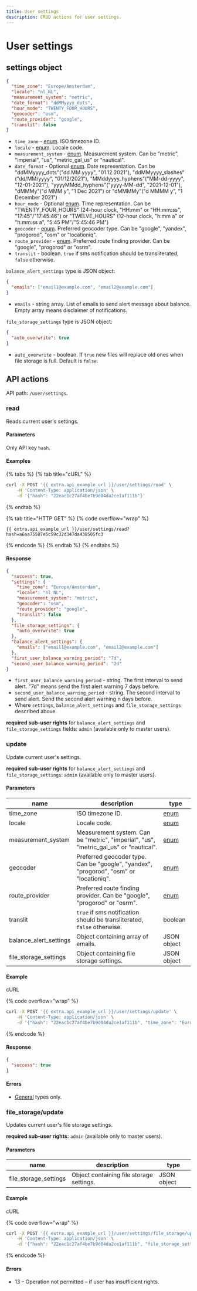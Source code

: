 ```yaml
---
title: User settings
description: CRUD actions for user settings.
---
```


# User settings

## settings object

```json
{
  "time_zone": "Europe/Amsterdam",
  "locale": "nl_NL",
  "measurement_system": "metric",
  "date_format": "ddMMyyyy_dots",
  "hour_mode": "TWENTY_FOUR_HOURS",
  "geocoder": "osm",
  "route_provider": "google",
  "translit": false
}
```

* `time_zone` - [enum](../../../../#data-types). ISO timezone ID.
* `locale` - [enum](../../../../#data-types). Locale code.
* `measurement_system` - [enum](../../../../#data-types). Measurement system. Can be "metric", "imperial", "us", "metric\_gal\_us" or "nautical".
* `date_format` - Optional [enum](../../../../#data-types). Date representation. Can be "ddMMyyyy\_dots"("dd.MM.yyyy", "01.12.2021"), "ddMMyyyy\_slashes"("dd/MM/yyyy", "01/12/2021"), "MMddyyyy\_hyphens"("MM-dd-yyyy", "12-01-2021"), "yyyyMMdd\_hyphens"("yyyy-MM-dd", "2021-12-01"), "dMMMy"("d MMM y", "1 Dec 2021") or "dMMMMy"("d MMMM y", "1 December 2021")
* `hour_mode` - Optional [enum](../../../../#data-types). Time representation. Can be "TWENTY\_FOUR\_HOURS" (24-hour clock, "HH:mm" or "HH:mm:ss", "17:45"/"17:45:46") or "TWELVE\_HOURS" (12-hour clock, "h:mm a" or "h:mm:ss a", "5:45 PM"/"5:45:46 PM")
* `geocoder` - [enum](../../../../#data-types). Preferred geocoder type. Can be "google", "yandex", "progorod", "osm" or "locationiq".
* `route_provider` - [enum](../../../../#data-types). Preferred route finding provider. Can be "google", "progorod" or "osrm".
* `translit` - boolean. `true` if sms notification should be transliterated, `false` otherwise.

`balance_alert_settings` type is JSON object:

```json
{
  "emails": ["email1@example.com", "email2@example.com"]
}
```

* `emails` - string array. List of emails to send alert message about balance. Empty array means disclaimer of notifications.

`file_storage_settings` type is JSON object:

```json
{
  "auto_overwrite": true
}
```

* `auto_overwrite` - boolean. If `true` new files will replace old ones when file storage is full. Default is `false`.

## API actions

API path: `/user/settings`.

### read

Reads current user's settings.

#### Parameters

Only API key `hash`.

#### Examples

{% tabs %}
{% tab title="cURL" %}
```sh
curl -X POST '{{ extra.api_example_url }}/user/settings/read' \
    -H 'Content-Type: application/json' \
    -d '{"hash": "22eac1c27af4be7b9d04da2ce1af111b"}'
```
{% endtab %}

{% tab title="HTTP GET" %}
{% code overflow="wrap" %}
```http
{{ extra.api_example_url }}/user/settings/read?hash=a6aa75587e5c59c32d347da438505fc3
```
{% endcode %}
{% endtab %}
{% endtabs %}

#### Response

```json
{
  "success": true,
  "settings": {
    "time_zone": "Europe/Amsterdam",
    "locale": "nl_NL",
    "measurement_system": "metric",
    "geocoder": "osm",
    "route_provider": "google",
    "translit": false
  },
  "file_storage_settings": {
    "auto_overwrite": true
  },
  "balance_alert_settings": {
    "emails": ["email1@example.com", "email2@example.com"]
  },
  "first_user_balance_warning_period": "7d",
  "second_user_balance_warning_period": "2d"
}
```

* `first_user_balance_warning_period` - string. The first interval to send alert. "7d" means send the first alert warning 7 days before.
* `second_user_balance_warning_period` - string. The second interval to send alert. Send the second alert warning n days before.
* Where `settings`, `balance_alert_settings` and `file_storage_settings` described above.

**required sub-user rights** for `balance_alert_settings` and `file_storage_settings` fields: `admin` (available only to master users).

### update

Update current user's settings.

**required sub-user rights** for `balance_alert_settings` and `file_storage_settings`: `admin` (available only to master users).

#### Parameters

| name                     | description                                                                             | type                            |
| ------------------------ | --------------------------------------------------------------------------------------- | ------------------------------- |
| time\_zone               | ISO timezone ID.                                                                        | [enum](../../../../#data-types) |
| locale                   | Locale code.                                                                            | [enum](../../../../#data-types) |
| measurement\_system      | Measurement system. Can be "metric", "imperial", "us", "metric\_gal\_us" or "nautical". | [enum](../../../../#data-types) |
| geocoder                 | Preferred geocoder type. Can be "google", "yandex", "progorod", "osm" or "locationiq".  | [enum](../../../../#data-types) |
| route\_provider          | Preferred route finding provider. Can be "google", "progorod" or "osrm".                | [enum](../../../../#data-types) |
| translit                 | `true` if sms notification should be transliterated, `false` otherwise.                 | boolean                         |
| balance\_alert\_settings | Object containing array of emails.                                                      | JSON object                     |
| file\_storage\_settings  | Object containing file storage settings.                                                | JSON object                     |

#### Example

cURL

{% code overflow="wrap" %}
```sh
curl -X POST '{{ extra.api_example_url }}/user/settings/update' \
    -H 'Content-Type: application/json' \
    -d '{"hash": "22eac1c27af4be7b9d04da2ce1af111b", "time_zone": "Europe/Amsterdam", "locale": "nl_NL", "measurement_system": "metric", "geocoder": "osm", "route_provider": "google", "translit": false, "balance_alert_settings": {"emails": ["email1@example.com", "email2@example.com"]}, "file_storage_settings": {"auto_overwrite": true}}'
```
{% endcode %}

#### Response

```json
{
  "success": true
}
```

#### Errors

* [General](../../../../errors.md#error-codes) types only.

### file\_storage/update

Updates current user's file storage settings.

**required sub-user rights:** `admin` (available only to master users).

#### Parameters

| name                    | description                              | type        |
| ----------------------- | ---------------------------------------- | ----------- |
| file\_storage\_settings | Object containing file storage settings. | JSON object |

#### Example

cURL

{% code overflow="wrap" %}
```sh
curl -X POST '{{ extra.api_example_url }}/user/settings/file_storage/update' \
    -H 'Content-Type: application/json' \
    -d '{"hash": "22eac1c27af4be7b9d04da2ce1af111b", "file_storage_settings": {"auto_overwrite": true}}'
```
{% endcode %}

#### Errors

* 13 – Operation not permitted – if user has insufficient rights.
